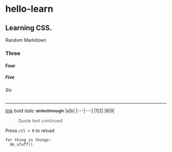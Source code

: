# hello-learn
## Learning CSS.

Random Markdown
### Three
#### Four
##### Five 
###### Six
---
[link](www.google.com)
*bold*
_italic_
~~strikethrough~~
|a|b|
|---|---|
|1|2|
|8|9|

> Quote text
> continued

Press `ctl + R` to reload

```
for thing in things:
  do_stuff()
```
